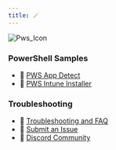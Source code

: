 ```yaml
---
title: 🪄
---
```

![Pws_Icon](obsidian://open?vault=content&file=cus_img%2Fpws_icon-002.png)
### PowerShell Samples 
* 🥷 [PWS App Detect](PowerShell_Public/PWS_Detect_installed_app.md)
* 🥷 [PWS Intune Installer](obsidian://open?vault=content&file=PowerShell_Public%2FInTune%20Installer%20Script)

### Troubleshooting
- 🚧 [Troubleshooting and FAQ](notes/troubleshooting.md)
- 🐛 [Submit an Issue](https://github.com/jackyzha0/quartz/issues)
- 👀 [Discord Community](https://discord.gg/cRFFHYye7t)

